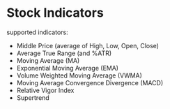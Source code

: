 # Stock Indicators

supported indicators:

- Middle Price (average of High, Low, Open, Close)
- Average True Range (and %ATR)
- Moving Average (MA)
- Exponential Moving Average (EMA)
- Volume Weighted Moving Average (VWMA)
- Moving Average Convergence Divergence (MACD)
- Relative Vigor Index
- Supertrend
